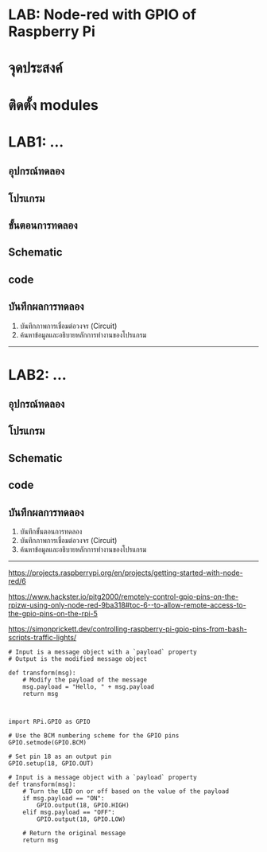 # LAB: Node-red with GPIO of Raspberry Pi



# **จุดประสงค์**



# **ติดตั้ง modules**







# **LAB1: …**
## **อุปกรณ์ทดลอง**
## **โปรแกรม**
## **ขั้นตอนการทดลอง**
## **Schematic**
## **code**
## **บันทึกผลการทดลอง**
1. บันทึกภาพการเชื่อมต่อวงจร (Circuit)
2. ค้นหาข้อมูลและอธิบายหลักการทำงานของโปรแกรม


----------
# **LAB2: …**
## **อุปกรณ์ทดลอง**
## **โปรแกรม**
## **Schematic**
## **code**
## **บันทึกผลการทดลอง**
1. บันทึกขั้นตอนการทดลอง
2. บันทึกภาพการเชื่อมต่อวงจร (Circuit)
3. ค้นหาข้อมูลและอธิบายหลักการทำงานของโปรแกรม





----------

https://projects.raspberrypi.org/en/projects/getting-started-with-node-red/6


https://www.hackster.io/pitg2000/remotely-control-gpio-pins-on-the-rpizw-using-only-node-red-9ba318#toc-6--to-allow-remote-access-to-the-gpio-pins-on-the-rpi-5

https://simonprickett.dev/controlling-raspberry-pi-gpio-pins-from-bash-scripts-traffic-lights/




    # Input is a message object with a `payload` property
    # Output is the modified message object
    
    def transform(msg):
        # Modify the payload of the message
        msg.payload = "Hello, " + msg.payload
        return msg



    import RPi.GPIO as GPIO
    
    # Use the BCM numbering scheme for the GPIO pins
    GPIO.setmode(GPIO.BCM)
    
    # Set pin 18 as an output pin
    GPIO.setup(18, GPIO.OUT)
    
    # Input is a message object with a `payload` property
    def transform(msg):
        # Turn the LED on or off based on the value of the payload
        if msg.payload == "ON":
            GPIO.output(18, GPIO.HIGH)
        elif msg.payload == "OFF":
            GPIO.output(18, GPIO.LOW)
            
        # Return the original message
        return msg
    


